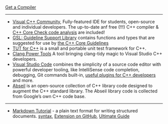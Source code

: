 [Get a Compiler](https://isocpp.org/get-started)
- - -
* [Visual C++ Community](https://www.visualstudio.com/vs/cplusplus/), Fully-featured IDE for students, open-source and individual developers. The up-to-date anf free (!!!) C++ compiler & [C++ Core Check code analysis](https://blogs.msdn.microsoft.com/vcblog/2016/10/12/cppcorecheck/) are included! 
* [GSL: Guideline Support Library](https://github.com/Microsoft/GSL) contains functions and types that are suggested for use by [the C++ Core Guidelines](https://github.com/isocpp/CppCoreGuidelines)
* [TUT for C++](https://github.com/mrzechonek/tut-framework) is a small and portable unit test framework for C++.
* [Clang Power Tools](https://marketplace.visualstudio.com/items?itemName=vs-publisher-690586.ClangPowerTools) A tool bringing clang-tidy magic to Visual Studio C++ developers.
* [Visual Studio Code](https://code.visualstudio.com/) combines the simplicity of a source code editor with powerful developer tooling, like IntelliSense code completion, debugging, Git commands built-in, [useful plugins for C++ developers](https://habr.com/ru/company/aktiv-company/blog/440142/) and more.
* [Abseil](https://abseil.io/about/intro) is an open-source collection of C++ library code designed to augment the C++ standard library. The Abseil library code is collected from Google’s own C++ code base. 
---
* [Markdown Tutorial](http://commonmark.org/help/tutorial/) - a plain text format for writing structured documents. [syntax](https://github.com/nikolaAV/Storehouse-Of-Knowledge/blob/master/cheat_sheets/markdown_syntax.md), [Extension on GitHub](https://help.github.com/articles/basic-writing-and-formatting-syntax/), [Ultimate Guide](https://blog.ghost.org/markdown/)
